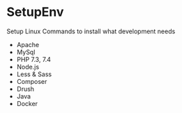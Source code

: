 # SetupEnv
Setup Linux Commands to install what development needs
* Apache
* MySql
* PHP 7.3, 7.4
* Node.js
* Less & Sass
* Composer
* Drush
* Java
* Docker
